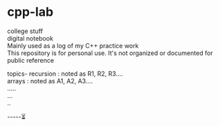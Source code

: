 # cpp-lab
college stuff  
digital notebook  
Mainly used as a log of my C++ practice work  
This repository is for personal use. It's not organized or documented for public reference  

topics-
  recursion : noted as R1, R2, R3....  
  arrays : noted as A1, A2, A3....  
  .....  
  ...  
  ..  

-----⏳  
